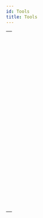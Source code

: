 ```yaml
---
id: Tools
title: Tools
---
```

||
|---|
|[<!-- INCLUDE #_command_.ACTIVITY SNAPSHOT.Syntax -->](../../commands-legacy/activity-snapshot.md)<br/>|
|[<!-- INCLUDE #_command_.BASE64 DECODE.Syntax -->](../../commands-legacy/base64-decode.md)<br/>|
|[<!-- INCLUDE #_command_.BASE64 ENCODE.Syntax -->](../../commands-legacy/base64-encode.md)<br/>|
|[<!-- INCLUDE #_command_.Choose.Syntax -->](../../commands-legacy/choose.md)<br/>|
|[<!-- INCLUDE #_command_.Generate digest.Syntax -->](../../commands-legacy/generate-digest.md)<br/>|
|[<!-- INCLUDE #_command_.Generate password hash.Syntax -->](../../commands-legacy/generate-password-hash.md)<br/>|
|[<!-- INCLUDE #_command_.Generate UUID.Syntax -->](../../commands-legacy/generate-uuid.md)<br/>|
|[<!-- INCLUDE #_command_.GET MACRO PARAMETER.Syntax -->](../../commands-legacy/get-macro-parameter.md)<br/>|
|[<!-- INCLUDE #_command_.LAUNCH EXTERNAL PROCESS.Syntax -->](../../commands-legacy/launch-external-process.md)<br/>|
|[<!-- INCLUDE #_command_.Load 4D View document.Syntax -->](../../commands-legacy/load-4d-view-document.md)<br/>|
|[<!-- INCLUDE #_command_.MOBILE APP REFRESH SESSIONS.Syntax -->](../../commands-legacy/mobile-app-refresh-sessions.md)<br/>|
|[<!-- INCLUDE #_command_.Monitored activity.Syntax -->](../../commands-legacy/monitored-activity.md)<br/>|
|[<!-- INCLUDE #_command_.OPEN URL.Syntax -->](../../commands-legacy/open-url.md)<br/>|
|[<!-- INCLUDE #_command_.PROCESS 4D TAGS.Syntax -->](../../commands-legacy/process-4d-tags.md)<br/>|
|[<!-- INCLUDE #_command_.SET ENVIRONMENT VARIABLE.Syntax -->](../../commands-legacy/set-environment-variable.md)<br/>|
|[<!-- INCLUDE #_command_.SET MACRO PARAMETER.Syntax -->](../../commands-legacy/set-macro-parameter.md)<br/>|
|[<!-- INCLUDE #_command_.START MONITORING ACTIVITY.Syntax -->](../../commands-legacy/start-monitoring-activity.md)<br/>|
|[<!-- INCLUDE #_command_.STOP MONITORING ACTIVITY.Syntax -->](../../commands-legacy/stop-monitoring-activity.md)<br/>|
|[<!-- INCLUDE #_command_.Verify password hash.Syntax -->](../../commands-legacy/verify-password-hash.md)<br/>|
